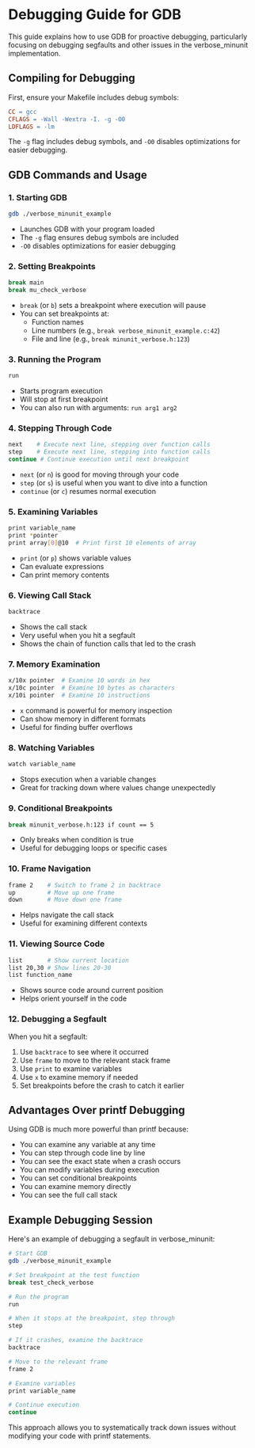 # Debugging Guide for GDB

This guide explains how to use GDB for proactive debugging, particularly focusing on debugging segfaults and other issues in the verbose_minunit implementation.

## Compiling for Debugging

First, ensure your Makefile includes debug symbols:

```makefile
CC = gcc
CFLAGS = -Wall -Wextra -I. -g -O0
LDFLAGS = -lm
```

The `-g` flag includes debug symbols, and `-O0` disables optimizations for easier debugging.

## GDB Commands and Usage

### 1. Starting GDB
```bash
gdb ./verbose_minunit_example
```
- Launches GDB with your program loaded
- The `-g` flag ensures debug symbols are included
- `-O0` disables optimizations for easier debugging

### 2. Setting Breakpoints
```bash
break main
break mu_check_verbose
```
- `break` (or `b`) sets a breakpoint where execution will pause
- You can set breakpoints at:
  - Function names
  - Line numbers (e.g., `break verbose_minunit_example.c:42`)
  - File and line (e.g., `break minunit_verbose.h:123`)

### 3. Running the Program
```bash
run
```
- Starts program execution
- Will stop at first breakpoint
- You can also run with arguments: `run arg1 arg2`

### 4. Stepping Through Code
```bash
next    # Execute next line, stepping over function calls
step    # Execute next line, stepping into function calls
continue # Continue execution until next breakpoint
```
- `next` (or `n`) is good for moving through your code
- `step` (or `s`) is useful when you want to dive into a function
- `continue` (or `c`) resumes normal execution

### 5. Examining Variables
```bash
print variable_name
print *pointer
print array[0]@10  # Print first 10 elements of array
```
- `print` (or `p`) shows variable values
- Can evaluate expressions
- Can print memory contents

### 6. Viewing Call Stack
```bash
backtrace
```
- Shows the call stack
- Very useful when you hit a segfault
- Shows the chain of function calls that led to the crash

### 7. Memory Examination
```bash
x/10x pointer  # Examine 10 words in hex
x/10c pointer  # Examine 10 bytes as characters
x/10i pointer  # Examine 10 instructions
```
- `x` command is powerful for memory inspection
- Can show memory in different formats
- Useful for finding buffer overflows

### 8. Watching Variables
```bash
watch variable_name
```
- Stops execution when a variable changes
- Great for tracking down where values change unexpectedly

### 9. Conditional Breakpoints
```bash
break minunit_verbose.h:123 if count == 5
```
- Only breaks when condition is true
- Useful for debugging loops or specific cases

### 10. Frame Navigation
```bash
frame 2    # Switch to frame 2 in backtrace
up         # Move up one frame
down       # Move down one frame
```
- Helps navigate the call stack
- Useful for examining different contexts

### 11. Viewing Source Code
```bash
list       # Show current location
list 20,30 # Show lines 20-30
list function_name
```
- Shows source code around current position
- Helps orient yourself in the code

### 12. Debugging a Segfault

When you hit a segfault:
1. Use `backtrace` to see where it occurred
2. Use `frame` to move to the relevant stack frame
3. Use `print` to examine variables
4. Use `x` to examine memory if needed
5. Set breakpoints before the crash to catch it earlier

## Advantages Over printf Debugging

Using GDB is much more powerful than printf because:
- You can examine any variable at any time
- You can step through code line by line
- You can see the exact state when a crash occurs
- You can modify variables during execution
- You can set conditional breakpoints
- You can examine memory directly
- You can see the full call stack

## Example Debugging Session

Here's an example of debugging a segfault in verbose_minunit:

```bash
# Start GDB
gdb ./verbose_minunit_example

# Set breakpoint at the test function
break test_check_verbose

# Run the program
run

# When it stops at the breakpoint, step through
step

# If it crashes, examine the backtrace
backtrace

# Move to the relevant frame
frame 2

# Examine variables
print variable_name

# Continue execution
continue
```

This approach allows you to systematically track down issues without modifying your code with printf statements. 